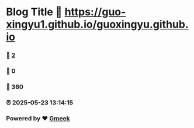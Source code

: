 # Blog Title :link: https://guo-xingyu1.github.io/guoxingyu.github.io 
### :page_facing_up: [2](https://guo-xingyu1.github.io/guoxingyu.github.io/tag.html) 
### :speech_balloon: 0 
### :hibiscus: 360 
### :alarm_clock: 2025-05-23 13:14:15 
### Powered by :heart: [Gmeek](https://github.com/Meekdai/Gmeek)
